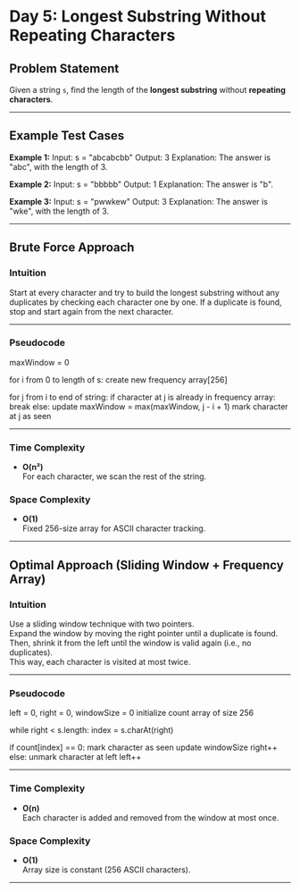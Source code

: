 # Day 5: Longest Substring Without Repeating Characters

## Problem Statement

Given a string `s`, find the length of the **longest substring** without **repeating characters**.

---

## Example Test Cases

**Example 1:**
Input: s = "abcabcbb"
Output: 3
Explanation: The answer is "abc", with the length of 3.

**Example 2:**
Input: s = "bbbbb"
Output: 1
Explanation: The answer is "b".

**Example 3:**
Input: s = "pwwkew"
Output: 3
Explanation: The answer is "wke", with the length of 3.

---

## Brute Force Approach

### Intuition

Start at every character and try to build the longest substring without any duplicates by checking each character one by one. If a duplicate is found, stop and start again from the next character.

---

### Pseudocode

maxWindow = 0

for i from 0 to length of s:
create new frequency array[256]

for j from i to end of string:
    if character at j is already in frequency array:
        break
    else:
        update maxWindow = max(maxWindow, j - i + 1)
        mark character at j as seen


---

### Time Complexity

- **O(n²)**  
  For each character, we  scan the rest of the string.

### Space Complexity

- **O(1)**  
  Fixed 256-size array for ASCII character tracking.

---

## Optimal Approach (Sliding Window + Frequency Array)

### Intuition

Use a sliding window technique with two pointers.  
Expand the window by moving the right pointer until a duplicate is found.  
Then, shrink it from the left until the window is valid again (i.e., no duplicates).  
This way, each character is visited at most twice.

---

### Pseudocode
left = 0, right = 0, windowSize = 0
initialize count array of size 256

while right < s.length:
index = s.charAt(right)

if count[index] == 0:
    mark character as seen
    update windowSize
    right++
else:
    unmark character at left
    left++

---

### Time Complexity

- **O(n)**  
  Each character is added and removed from the window at most once.

### Space Complexity

- **O(1)**  
  Array size is constant (256 ASCII characters).

---


